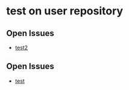# test on user repository

## Open Issues
- [test2](https://github.com/pasca-l/test/issues/2)
## Open Issues
- [test](https://github.com/pasca-l/test/issues/1)